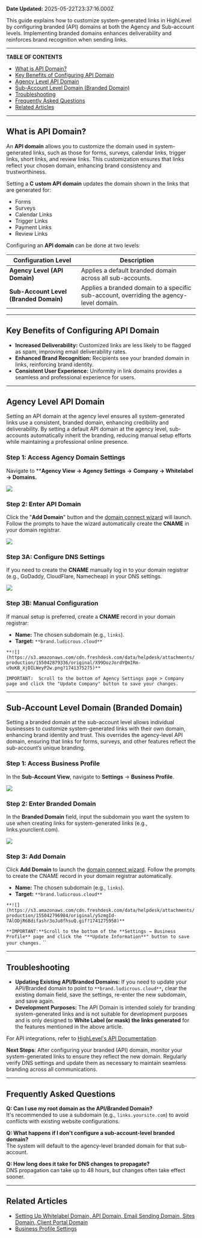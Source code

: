 **Date Updated:** 2025-05-22T23:37:16.000Z
  
  
This guide explains how to customize system-generated links in HighLevel by configuring branded (API) domains at both the Agency and Sub-account levels. Implementing branded domains enhances deliverability and reinforces brand recognition when sending links.

---

**TABLE OF CONTENTS**

* [What is API Domain?](#What-is-API-Domain?)
* [Key Benefits of Configuring API Domain](#Key-Benefits-of-Configuring-API-Domain)
* [Agency Level API Domain](#Agency-Level-API-Domain)
* [Sub-Account Level Domain (Branded Domain)](#Sub-Account-Level-Domain-%28Branded-Domain%29)
* [Troubleshooting](#Troubleshooting)
* [Frequently Asked Questions](#Frequently-Asked-Questions)
* [Related Articles](#Related-Articles)

---

## **What is API Domain?**

  
An **API domain** allows you to customize the domain used in system-generated links, such as those for forms, surveys, calendar links, trigger links, short links, and review links. This customization ensures that links reflect your chosen domain, enhancing brand consistency and trustworthiness.

  
Setting a **C** **ustom API domain** updates the domain shown in the links that are generated for:

* Forms
* Surveys
* Calendar Links
* Trigger Links
* Payment Links
* Review Links

Configuring an **API domain** can be done at two levels:

  
| Configuration Level                    | Description                                                                             |
| -------------------------------------- | --------------------------------------------------------------------------------------- |
| **Agency Level (API Domain)**          | Applies a default branded domain across all sub-accounts.                               |
| **Sub-Account Level (Branded Domain)** | Applies a branded domain to a specific sub-account, overriding the agency-level domain. |

---

## **Key Benefits of Configuring API Domain**

  
* **Increased Deliverability:** Customized links are less likely to be flagged as spam, improving email deliverability rates.
* **Enhanced Brand Recognition:** Recipients see your branded domain in links, reinforcing brand identity.
* **Consistent User Experience:** Uniformity in link domains provides a seamless and professional experience for users.

---

## **Agency Level API Domain**

  
Setting an API domain at the agency level ensures all system-generated links use a consistent, branded domain, enhancing credibility and deliverability. By setting a default API domain at the agency level, sub-accounts automatically inherit the branding, reducing manual setup efforts while maintaining a professional online presence.
  
  
### **Step 1:** Access Agency Domain Settings

  
Navigate to ****Agency View →** **Agency** **Settings** **→** **Company → Whitelabel → Domains.**  
  
**![](https://s3.amazonaws.com/cdn.freshdesk.com/data/helpdesk/attachments/production/155042628858/original/lDtr3IQBFIawYKEYyxmN0qTU3H701ASifw.png?1741098470)**
  
  
### **Step 2:** Enter API Domain

  
Click the "**Add Domain**" button and the [domain connect wizard](https://help.gohighlevel.com/support/solutions/articles/155000000734-how-to-use-the-domain-connect-feature-) will launch. Follow the prompts to have the wizard automatically create the **CNAME** in your domain registrar.  
  
![](https://s3.amazonaws.com/cdn.freshdesk.com/data/helpdesk/attachments/production/155042796264/original/nvfbHGPvFXl546Kr5Iyo6e-f-rZJgDVbLg.png?1741275401)
  
  
### **Step 3A:** Configure DNS Settings

  
If you need to create the **CNAME** manually log in to your domain registrar (e.g., GoDaddy, CloudFlare, Namecheap) in your DNS settings.  
  
![](https://s3.amazonaws.com/cdn.freshdesk.com/data/helpdesk/attachments/production/155042879142/original/TQI7K06STR-vqyrZrIVzvnM_MqnZbGua9g.gif?1741374879)
  
  
### **Step 3B:** Manual Configuration

  
If manual setup is preferred, create a **CNAME** record in your domain registrar:

* **Name:** The chosen subdomain (e.g., `links`).
* **Target:** `**brand.ludicrous.cloud**`

  
`**![](https://s3.amazonaws.com/cdn.freshdesk.com/data/helpdesk/attachments/production/155042879336/original/X99DozJordYQmIRm-u9oKB_XjDILWeyP2w.png?1741375275)**`

  
```
IMPORTANT:  Scroll to the bottom of Agency Settings page > Company page and click the "Update Company" button to save your changes.
```

---

## **Sub-Account Level Domain (Branded Domain)**

  
Setting a branded domain at the sub-account level allows individual businesses to customize system-generated links with their own domain, enhancing brand identity and trust. This overrides the agency-level API domain, ensuring that links for forms, surveys, and other features reflect the sub-account’s unique branding.
  
  
### **Step 1:** Access Business Profile

  
In the **Sub-Account View**, navigate to **Settings** → **Business Profile**.  
  
![](https://s3.amazonaws.com/cdn.freshdesk.com/data/helpdesk/attachments/production/155042629216/original/roStP7JK9HSGD5_xcBUKLxxkedSqwWBTIA.png?1741098738)
  
  
### **Step 2:** Enter Branded Domain

  
In the **Branded Domain** field, input the subdomain you want the system to use when creating links for system-generated links (e.g., links.yourclient.com).  
  
![](https://s3.amazonaws.com/cdn.freshdesk.com/data/helpdesk/attachments/production/155042796410/original/DiKoLNeD-qGNjht3a0ZUOEVbSWIXGCFz8Q.png?1741275506)  
  
### **Step 3:** Add Domain

  
Click **Add Domain** to launch the [domain connect wizard](https://help.gohighlevel.com/support/solutions/articles/155000000734-how-to-use-the-domain-connect-feature-). Follow the prompts to create the CNAME record in your domain registrar automatically.

* **Name:** The chosen subdomain (e.g., `links`).
* **Target:** `**brand.ludicrous.cloud**`

  
`**![](https://s3.amazonaws.com/cdn.freshdesk.com/data/helpdesk/attachments/production/155042796984/original/ySzmgId-7AlODjR6Bdifashr3oJu8fhsuQ.gif?1741275958)**`

  
`**IMPORTANT:**Scroll to the bottom of the **Settings → Business Profile** page and click the "**Update Information**" button to save your changes.` ``

---

## **Troubleshooting**

  
* **Updating Existing API/Branded Domains:** If you need to update your API/Branded domain to point to `**brand.ludicrous.cloud**`**,** clear the existing domain field, save the settings, re-enter the new subdomain, and save again.
* **Development Purposes:** The API Domain is intended solely for branding system-generated links and is not suitable for development purposes and is only designed to **White Label (or mask) the links generated** for the features mentioned in the above article.  
    
For API integrations, refer to [HighLevel's API Documentation](https://developers.gohighlevel.com/).

  
**Next Steps**: After configuring your branded (API) domain, monitor your system-generated links to ensure they reflect the new domain. Regularly verify DNS settings and update them as necessary to maintain seamless branding across all communications.

---

## **Frequently Asked Questions**

  
**Q: Can I use my root domain as the API/Branded Domain?**  
It's recommended to use a subdomain (e.g., `links.yoursite.com`) to avoid conflicts with existing website configurations.
  
  
**Q: What happens if I don't configure a sub-account-level branded domain?**  
The system will default to the agency-level branded domain for that sub-account.
  
  
**Q: How long does it take for DNS changes to propagate?**  
DNS propagation can take up to 48 hours, but changes often take effect sooner.

---

## **Related Articles**

  
* [Setting Up Whitelabel Domain, API Domain, Email Sending Domain, Sites Domain, Client Portal Domain](https://help.gohighlevel.com/support/solutions/articles/155000002561-setting-up-whitelabel-domain-api-domain-email-sending-domain-sites-domain-client-portal-domain-)
* [Business Profile Settings](https://help.gohighlevel.com/support/solutions/articles/48000982605-business-profile)